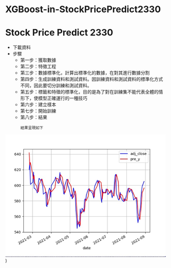 # XGBoost-in-StockPricePredict2330
# Stock Price Predict 2330

* 下載資料
* 步驟
  * 第一步：獲取數據
  * 第二步：特徵工程
  * 第三步：數據標準化，計算出標準化的數據，在對其進行數據分割
  * 第四步：生成訓練資料和測試資料。因訓練資料和測試資料的標準化方式不同，因此要切分訓練和測試資料。
  * 第五步：標籤和特徵的標準化，目的是為了對在訓練集不能代表全體的情形下，使模型正確運行的一種技巧
  * 第六步：建立樣本
  * 第七步：開始訓練
  * 第八步：結果
    ```
    結果呈現如下
    ``` 
![image](https://github.com/noopy523/XGBoost-in-StockPricePredict2330/blob/main/result.jpg))
